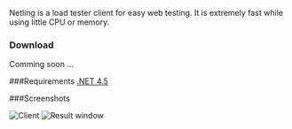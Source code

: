 Netling is a load tester client for easy web testing. It is extremely fast while using little CPU or memory.

### Download
Comming soon ...

###Requirements
[.NET 4.5](http://www.microsoft.com/download/details.aspx?id=30653)

###Screenshots

![Client](http://i.imgur.com/pSXz2il.png)
![Result window](http://i.imgur.com/UttFVvZ.png)
